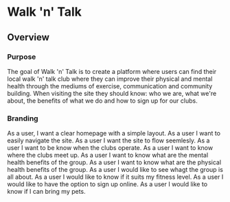 # Walk 'n' Talk
## Overview
### Purpose
The goal of Walk 'n' Talk is to create a platform where users can find their local walk 'n' talk club where they can improve their physical and mental health through the mediums of exercise, communication and community building. When visiting the site they should know: who we are, what we're about, the benefits of what we do and how to sign up for our clubs.

### Branding
As a user, I want a clear homepage with a simple layout.
As a user I want to easily navigate the site.
As a user I want the site to flow seemlesly.
As a user I want to be know when the clubs operate.
As a user I want to know where the clubs meet up.
As a user I want to know what are the mental health benefits of the group.
As a user I want to know what are the physical health benefits of the group.
As a user I would like to see whagt the group is all about.
As a user I would like to know if it suits my fitness level.
As a user I would like to have the option to sign up online.
As a user I would like to know if I can bring my pets.
